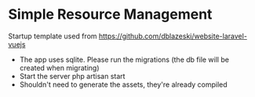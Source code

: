# Simple Resource Management

Startup template used from https://github.com/dblazeski/website-laravel-vuejs

- The app uses sqlite. Please run the migrations (the db file will be created when migrating) 
- Start the server php artisan start
- Shouldn't need to generate the assets, they're already compiled
